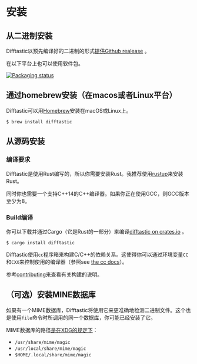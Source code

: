 # 安装

## 从二进制安装

Difftastic以预先编译好的二进制的形式[提供Github realease](https://github.com/Wilfred/difftastic/releases) 。

在以下平台上也可以使用软件包。

[![Packaging status](https://repology.org/badge/vertical-allrepos/difftastic.svg)](https://repology.org/project/difftastic/versions)


## 通过homebrew安装（在macos或者Linux平台）

Difftastic可以用[Homebrew](https://formulae.brew.sh/formula/difftastic)安装在macOS或Linux上。


```
$ brew install difftastic
```

## 从源码安装

### 编译要求

Difftastic是使用Rust编写的，所以你需要安装Rust。我推荐使用[rustup](https://rustup.rs/)来安装Rust。

同时你也需要一个支持C++14的C++编译器。如果你正在使用GCC，则GCC版本至少为8。

### Build编译

你可以下载并通过Cargo（它是Rust的一部分）来编译[difftastic on
crates.io](https://crates.io/crates/difftastic) 。

```
$ cargo install difftastic
```

 Difftastic使用`cc`程序箱来构建C/C++的依赖关系。这使得你可以通过环境变量`CC`和`CXX`来控制使用的编译器（参照see [the cc
docs](https://github.com/alexcrichton/cc-rs#external-configuration-via-environment-variables)）。

参考[contributing](./contributing.md)来查看有关构建的说明。

## （可选）安装MINE数据库

如果有一个MIME数据库，Difftastic将使用它来更准确地检测二进制文件。这个也是使用`file`命令时所调用的同一个数据库，你可能已经安装了它。

MIME数据库的路径[是在XDG的规定下](https://specifications.freedesktop.org/shared-mime-info-spec/0.11/ar01s03.html)：

* `/usr/share/mime/magic`
* `/usr/local/share/mime/magic`
* `$HOME/.local/share/mime/magic`
